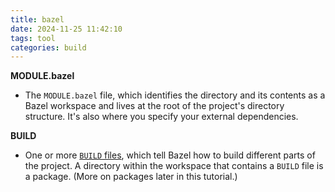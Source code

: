 ```yaml
---
title: bazel
date: 2024-11-25 11:42:10
tags: tool
categories: build
---
```


**MODULE.bazel**

- The `MODULE.bazel` file, which identifies the directory and its contents as a Bazel workspace and lives at the root of the project's directory structure. It's also where you specify your external dependencies.

**BUILD**

- One or more [`BUILD` files](https://bazel.build/reference/glossary#build-file), which tell Bazel how to build different parts of the project. A directory within the workspace that contains a `BUILD` file is a package. (More on packages later in this tutorial.)

